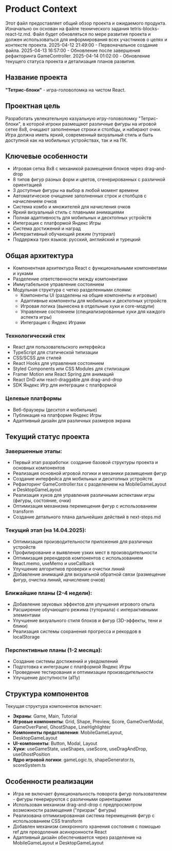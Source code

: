 # Product Context

Этот файл предоставляет общий обзор проекта и ожидаемого продукта. Изначально он основан на файле технического задания tetris-blocks-react-tz.md. Файл будет обновляться по мере развития проекта и должен использоваться для информирования всех участников о целях и контексте проекта.
2025-04-12 21:49:00 - Первоначальное создание файла.
2025-04-13 16:57:00 - Обновление после завершения рефакторинга GameController.
2025-04-14 01:02:00 - Обновление текущего статуса проекта и детализация планов развития.

## Название проекта

**"Тетрис-блоки"** - игра-головоломка на чистом React.

## Проектная цель

Разработать увлекательную казуальную игру-головоломку "Тетрис-блоки", в которой игроки размещают различные фигуры на игровой сетке 8x8, очищают заполненные строки и столбцы, и набирают очки. Игра должна иметь яркий, современный визуальный стиль и быть доступной как на мобильных устройствах, так и на ПК.

## Ключевые особенности

* Игровая сетка 8x8 с механикой размещения блоков через drag-and-drop
* 8 типов фигур разных форм и цветов, сгенерированных с различной ориентацией
* 3 доступные фигуры на выбор в любой момент времени
* Автоматическое очищение заполненных строк и столбцов с начислением очков
* Система комбо и множителей для начисления очков
* Яркий визуальный стиль с плавными анимациями
* Полная адаптивность для мобильных и десктопных устройств
* Интеграция с платформой Яндекс Игры
* Система достижений и наград
* Интерактивный обучающий режим (туториал)
* Поддержка трех языков: русский, английский и турецкий

## Общая архитектура

* Компонентная архитектура React с функциональными компонентами и хуками
* Разделение ответственности между компонентами
* Иммутабельное управление состоянием
* Модульная структура с четко разделенными слоями:
  - Компоненты UI (разделены на общие компоненты и игровые)
  - Адаптивные компоненты для мобильных и десктопных устройств
  - Игровая логика (вынесена в отдельные хуки и core-модули)
  - Управление состоянием (специализированные хуки для каждого аспекта игры)
  - Интеграция с Яндекс Играми

### Технологический стек

* React для пользовательского интерфейса
* TypeScript для статической типизации
* CSS/SCSS для стилей
* React Hooks для управления состоянием
* Styled Components или CSS Modules для стилизации
* Framer Motion или React Spring для анимаций
* React DnD или react-draggable для drag-and-drop
* SDK Яндекс Игр для интеграции с платформой

### Целевые платформы

* Веб-браузеры (десктоп и мобильные)
* Публикация на платформе Яндекс Игры
* Адаптивный дизайн для различных размеров экрана

## Текущий статус проекта

### Завершенные этапы:
* Первый этап разработки: создание базовой структуры проекта и основных компонентов
* Реализация основной игровой логики и механики размещения фигур
* Создание интерфейса для мобильных и десктопных устройств
* Рефакторинг GameController.tsx с разделением на MobileGameLayout и DesktopGameLayout
* Реализация хуков для управления различными аспектами игры (фигуры, состояние, очки)
* Оптимизация механизма перемещения фигур с использованием transform
* Создание детального плана дальнейших действий в next-steps.md

### Текущий этап (на 14.04.2025):
* Оптимизация производительности приложения для различных устройств
* Профилирование и выявление узких мест в производительности
* Оптимизация ререндеров компонентов с использованием React.memo, useMemo и useCallback
* Улучшение алгоритмов проверки и очистки линий
* Добавление анимаций для визуальной обратной связи (размещение фигур, очистка линий, начисление очков)

### Ближайшие планы (2-4 недели):
* Добавление звуковых эффектов для улучшения игрового опыта
* Расширение обучающего режима (туториала) с интерактивными элементами
* Улучшение визуального стиля блоков и фигур (3D-эффекты, тени и блики)
* Реализация системы сохранения прогресса и рекордов в localStorage

### Перспективные планы (1-2 месяца):
* Создание системы достижений и уведомлений
* Подготовка к интеграции с платформой Яндекс Игры
* Проведение тестирования и оптимизации производительности
* Улучшение доступности (a11y)

## Структура компонентов

Текущая структура компонентов включает:
* **Экраны**: Game, Main, Tutorial
* **Игровые компоненты**: Grid, Shape, Preview, Score, GameOverModal, GameOverPanel, GhostShape, LineHighlighter
* **Компоненты представления**: MobileGameLayout, DesktopGameLayout
* **UI-компоненты**: Button, Modal, Layout
* **Хуки**: useGameState, useShapes, useScore, useDragAndDrop, useGhostPosition
* **Ядро игровой логики**: gameLogic.ts, shapeGenerator.ts, scoreSystem.ts

## Особенности реализации

* Игра не включает функциональность поворота фигур пользователем - фигуры генерируются с различными ориентациями
* Использован механизм drag-and-drop с предпросмотром возможности размещения ("призрак" фигуры)
* Реализована оптимизированная система перемещения фигур с использованием CSS transform
* Добавлен механизм синхронного хранения состояния с помощью ref для преодоления асинхронности React
* Адаптивный дизайн обеспечивается через разделение на MobileGameLayout и DesktopGameLayout